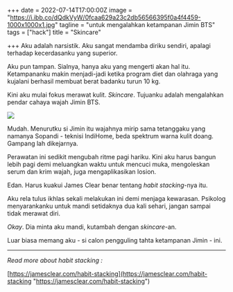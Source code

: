 +++
date = 2022-07-14T17:00:00Z
image = "https://i.ibb.co/dQdkVyW/0fcaa629a23c2db56566395f0a4f4459-1000x1000x1.jpg"
tagline = "untuk mengalahkan ketampanan Jimin BTS"
tags = ["hack"]
title = "Skincare"

+++
Aku adalah narsistik. Aku sangat mendamba diriku sendiri, apalagi terhadap kecerdasanku yang superior.

Aku pun tampan. Sialnya, hanya aku yang mengerti akan hal itu. Ketampananku makin menjadi-jadi ketika program diet dan olahraga yang kujalani berhasil membuat berat badanku turun 10 kg.

Kini aku mulai fokus merawat kulit. _Skincare_. Tujuanku adalah mengalahkan pendar cahaya wajah Jimin BTS.

![](https://i.ibb.co/dQdkVyW/0fcaa629a23c2db56566395f0a4f4459-1000x1000x1.jpg)

Mudah. Menurutku si Jimin itu wajahnya mirip sama tetanggaku yang namanya Sopandi - teknisi IndiHome, beda spektrum warna kulit doang. Gampang lah dikejarnya.

Perawatan ini sedikit mengubah ritme pagi hariku. Kini aku harus bangun lebih pagi demi meluangkan waktu untuk mencuci muka, mengoleskan serum dan krim wajah, juga mengaplikasikan losion.

Edan. Harus kuakui James Clear benar tentang _habit stacking_-nya itu.

Aku rela tulus ikhlas sekali melakukan ini demi menjaga kewarasan. Psikolog menyarankanku untuk mandi setidaknya dua kali sehari, jangan sampai tidak merawat diri.

_Okay_. Dia minta aku mandi, kutambah dengan _skincare_-an.

Luar biasa memang aku - si calon pengguling tahta ketampanan Jimin - ini.

***

_Read more about habit stacking :_

[https://jamesclear.com/habit-stacking](https://jamesclear.com/habit-stacking "https://jamesclear.com/habit-stacking")